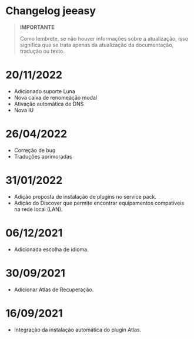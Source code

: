 # Changelog jeeasy

>**IMPORTANTE**
>
>Como lembrete, se não houver informações sobre a atualização, isso significa que se trata apenas da atualização da documentação, tradução ou texto.

# 20/11/2022

- Adicionado suporte Luna
- Nova caixa de renomeação modal
- Ativação automática de DNS
- Nova IU

# 26/04/2022

- Correção de bug
- Traduções aprimoradas

# 31/01/2022

- Adição proposta de instalação de plugins no service pack.
- Adição do Discover que permite encontrar equipamentos compatíveis na rede local (LAN).

# 06/12/2021

- Adicionada escolha de idioma.

# 30/09/2021

- Adicionar Atlas de Recuperação.

# 16/09/2021

- Integração da instalação automática do plugin Atlas.
